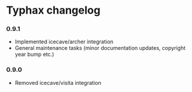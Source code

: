 # Typhax changelog

### 0.9.1

* Implemented icecave/archer integration
* General maintenance tasks (minor documentation updates, copyright year bump etc.)

### 0.9.0

* Removed icecave/visita integration
